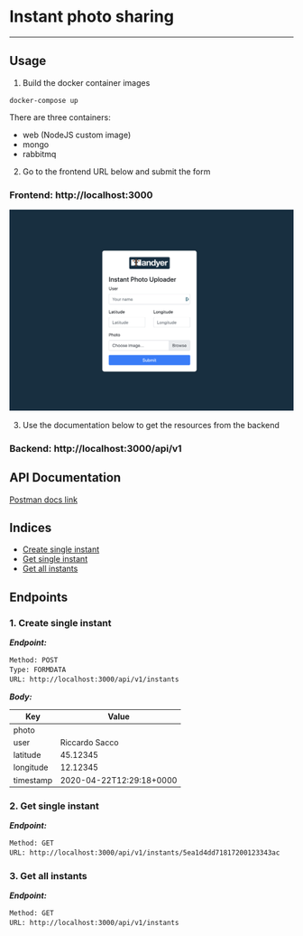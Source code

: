 # Instant photo sharing

---

## Usage

1. Build the docker container images

```
docker-compose up
```

There are three containers:

- web (NodeJS custom image)
- mongo
- rabbitmq

2. Go to the frontend URL below and submit the form

### Frontend: http://localhost:3000

![Frontend](/public/docs/frontend.png)

3. Use the documentation below to get the resources from the backend

### Backend: http://localhost:3000/api/v1

## API Documentation

[Postman docs link](https://documenter.getpostman.com/view/5733214/Szf9XTbm?version=latest)

## Indices

- [Create single instant](#1-create-single-instant)
- [Get single instant](#2-get-single-instant)
- [Get all instants](#3-get-all-instants)

## Endpoints

### 1. Create single instant

**_Endpoint:_**

```bash
Method: POST
Type: FORMDATA
URL: http://localhost:3000/api/v1/instants
```

**_Body:_**

| Key       | Value                    |
| --------- | ------------------------ |
| photo     |                          |
| user      | Riccardo Sacco           |
| latitude  | 45.12345                 |
| longitude | 12.12345                 |
| timestamp | 2020-04-22T12:29:18+0000 |

### 2. Get single instant

**_Endpoint:_**

```bash
Method: GET
URL: http://localhost:3000/api/v1/instants/5ea1d4dd71817200123343ac
```

### 3. Get all instants

**_Endpoint:_**

```bash
Method: GET
URL: http://localhost:3000/api/v1/instants
```
